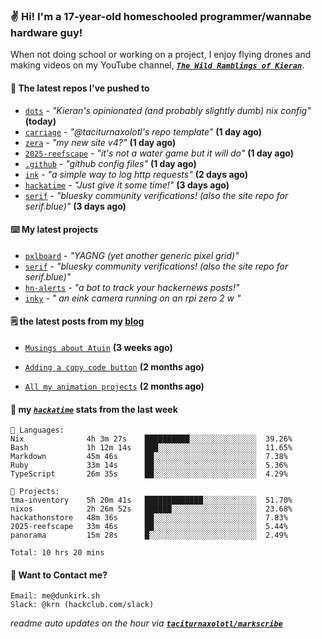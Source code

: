 ### ✌️ Hi! I'm a 17-year-old homeschooled programmer/wannabe hardware guy!

When not doing school or working on a project, I enjoy flying drones and making videos on my YouTube channel, [**_`The Wild Ramblings of Kieran`_**](https://youtube.com/@kieran.rambles).

#### 👷 The latest repos I've pushed to

- [`dots`](https://github.com/taciturnaxolotl/dots) - _"Kieran's opinionated (and probably slightly dumb) nix config"_ **(today)**
- [`carriage`](https://github.com/taciturnaxolotl/carriage) - _"@taciturnaxolotl's repo template"_ **(1 day ago)**
- [`zera`](https://github.com/taciturnaxolotl/zera) - _"my new site v4?"_ **(1 day ago)**
- [`2025-reefscape`](https://github.com/df1317/2025-reefscape) - _"it's not a water game but it will do"_ **(1 day ago)**
- [`.github`](https://github.com/taciturnaxolotl/.github) - _"github config files"_ **(1 day ago)**
- [`ink`](https://github.com/taciturnaxolotl/ink) - _"a simple way to log http requests"_ **(2 days ago)**
- [`hackatime`](https://github.com/hackclub/hackatime) - _"Just give it some time!"_ **(3 days ago)**
- [`serif`](https://github.com/taciturnaxolotl/serif) - _"bluesky community verifications! (also the site repo for serif.blue)"_ **(3 days ago)**

#### ⌨️ My latest projects

- [`pxlboard`](https://github.com/taciturnaxolotl/pxlboard) - _"YAGNG (yet another generic pixel grid)"_
- [`serif`](https://github.com/taciturnaxolotl/serif) - _"bluesky community verifications! (also the site repo for serif.blue)"_
- [`hn-alerts`](https://github.com/taciturnaxolotl/hn-alerts) - _"a bot to track your hackernews posts!"_
- [`inky`](https://github.com/taciturnaxolotl/inky) - _" an eink camera running on an rpi zero 2 w "_

#### 🗒️ the latest posts from my [blog](https://dunkirk.sh)

- [`Musings about Atuin`](https://dunkirk.sh/blog/atuin/) **(3 weeks ago)**

- [`Adding a copy code button`](https://dunkirk.sh/blog/adding-a-copy-button/) **(2 months ago)**

- [`All my animation projects`](https://dunkirk.sh/blog/my-animations/) **(2 months ago)**



#### 📡 my [_`hackatime`_](https://waka.hackclub.com) stats from the last week

```text
💾 Languages:
Nix              4h 3m 27s    ██████████░░░░░░░░░░░░░░░  39.26%
Bash             1h 12m 14s   ███░░░░░░░░░░░░░░░░░░░░░░  11.65%
Markdown         45m 46s      ██░░░░░░░░░░░░░░░░░░░░░░░  7.38%
Ruby             33m 14s      ██░░░░░░░░░░░░░░░░░░░░░░░  5.36%
TypeScript       26m 35s      ██░░░░░░░░░░░░░░░░░░░░░░░  4.29%

💼 Projects:
tma-inventory    5h 20m 41s   █████████████░░░░░░░░░░░░  51.70%
nixos            2h 26m 52s   ██████░░░░░░░░░░░░░░░░░░░  23.68%
hackathonstore   48m 36s      ██░░░░░░░░░░░░░░░░░░░░░░░  7.83%
2025-reefscape   33m 46s      ██░░░░░░░░░░░░░░░░░░░░░░░  5.44%
panorama         15m 28s      █░░░░░░░░░░░░░░░░░░░░░░░░  2.49%

Total: 10 hrs 20 mins
```

#### 📮 Want to Contact me?

```text
Email: me@dunkirk.sh
Slack: @krn (hackclub.com/slack)
```

_readme auto updates on the hour via [**`taciturnaxolotl/markscribe`**](https://github.com/taciturnaxolotl/markscribe)_
